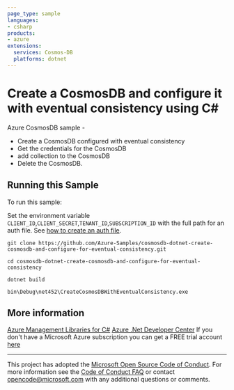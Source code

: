 ```yaml
---
page_type: sample
languages:
- csharp
products:
- azure
extensions:
  services: Cosmos-DB
  platforms: dotnet
---
```


# Create a CosmosDB and configure it with eventual consistency using C# #

 Azure CosmosDB sample -
  - Create a CosmosDB configured with eventual consistency
  - Get the credentials for the CosmosDB
  - add collection to the CosmosDB
  - Delete the CosmosDB.


## Running this Sample ##

To run this sample:

Set the environment variable `CLIENT_ID`,`CLIENT_SECRET`,`TENANT_ID`,`SUBSCRIPTION_ID` with the full path for an auth file. See [how to create an auth file](https://github.com/Azure/azure-libraries-for-net/blob/master/AUTH.md).

    git clone https://github.com/Azure-Samples/cosmosdb-dotnet-create-cosmosdb-and-configure-for-eventual-consistency.git

    cd cosmosdb-dotnet-create-cosmosdb-and-configure-for-eventual-consistency

    dotnet build

    bin\Debug\net452\CreateCosmosDBWithEventualConsistency.exe

## More information ##

[Azure Management Libraries for C#](https://github.com/Azure/azure-sdk-for-net)
[Azure .Net Developer Center](https://azure.microsoft.com/en-us/develop/net/)
If you don't have a Microsoft Azure subscription you can get a FREE trial account [here](http://go.microsoft.com/fwlink/?LinkId=330212)

---

This project has adopted the [Microsoft Open Source Code of Conduct](https://opensource.microsoft.com/codeofconduct/). For more information see the [Code of Conduct FAQ](https://opensource.microsoft.com/codeofconduct/faq/) or contact [opencode@microsoft.com](mailto:opencode@microsoft.com) with any additional questions or comments.